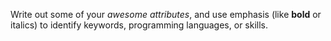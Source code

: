 Write out some of your *awesome attributes*, and use emphasis (like **bold** or italics) to identify keywords, programming languages, or skills. 

